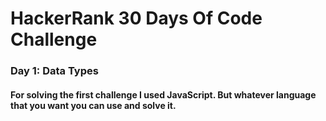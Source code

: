 # HackerRank 30 Days Of Code Challenge
  

### Day 1: Data Types
#### For solving the first challenge I used JavaScript. But whatever language that you want you can use and solve it.   